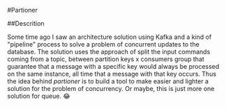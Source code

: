 #Partioner

##Descrition

Some time ago I saw an architecture solution using Kafka and a kind of "pipeline" process to solve a problem of concurrent updates to the database. The solution uses the approach of split the input commands coming from a topic, between partition keys x consumers group that guarantee that a message with a specific key would always be processed on the same instance, all time that a message with that key occurs.
Thus the idea behind _partioner_ is to build a tool to make easier and lighter a solution for the problem of concurrency. Or maybe, this is just more one solution for queue. 😂
